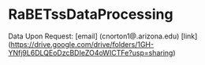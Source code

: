 # RaBETssDataProcessing
Data Upon Request:
[email] (cnorton1@.arizona.edu)
[link] (https://drive.google.com/drive/folders/1GH-YNfj9L6DLQEoDzcBDIeZO4oWICTFe?usp=sharing)

